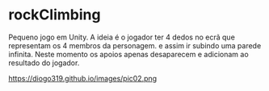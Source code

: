 # rockClimbing

Pequeno jogo em Unity. A ideia é o jogador ter 4 dedos no ecrã que representam os 4 membros da personagem. e assim ir subindo uma parede infinita.
Neste momento os apoios apenas desaparecem e adicionam ao resultado do jogador.

https://diogo319.github.io/images/pic02.png
